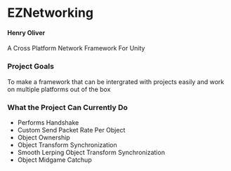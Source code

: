 # EZNetworking
#### Henry Oliver

A Cross Platform Network Framework For Unity

### Project Goals
To make a framework that can be intergrated with projects easily and work on multiple platforms out of the box

### What the Project Can Currently Do
- Performs Handshake
- Custom Send Packet Rate Per Object
- Object Ownership
- Object Transform Synchronization 
- Smooth Lerping Object Transform Synchronization 
- Object Midgame Catchup
